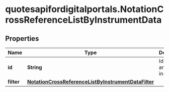# quotesapifordigitalportals.NotationCrossReferenceListByInstrumentData

## Properties

Name | Type | Description | Notes
------------ | ------------- | ------------- | -------------
**id** | **String** | Identifier of an instrument. | 
**filter** | [**NotationCrossReferenceListByInstrumentDataFilter**](NotationCrossReferenceListByInstrumentDataFilter.md) |  | [optional] 


